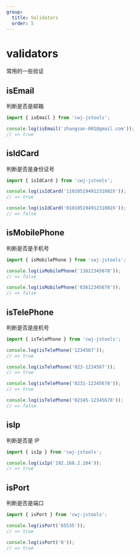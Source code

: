 ```yaml
---
group:
  title: Validators
  order: 5
---
```


# validators

常用的一些验证

## isEmail

判断是否是邮箱

```jsx | pure
import { isEmail } from 'cwj-jstools';

console.log(isEmail('zhangsan-001@gmail.com'));
// => true
```

## isIdCard

判断是否是身份证号

```jsx | pure
import { isIdCard } from 'cwj-jstools';

console.log(isIdCard('11010519491231002X'));
// => true

console.log(isIdCard('01010519491231002X'));
// => false
```

## isMobilePhone

判断是否是手机号

```jsx | pure
import { isMobilePhone } from 'cwj-jstools';

console.log(isMobilePhone('13612345678'));
// => false

console.log(isMobilePhone('03612345678'));
// => false
```

## isTelePhone

判断是否是座机号

```jsx | pure
import { isTelePhone } from 'cwj-jstools';

console.log(isTelePhone('1234567'));
// => true

console.log(isTelePhone('023-1234567'));
// => true

console.log(isTelePhone('0231-12345678'));
// => true

console.log(isTelePhone('02345-12345678'));
// => false
```

## isIp

判断是否是 IP

```jsx | pure
import { isIp } from 'cwj-jstools';

console.log(isIp('192.168.2.104'));
// => true
```

## isPort

判断是否是端口

```jsx | pure
import { isPort } from 'cwj-jstools';

console.log(isPort('65535'));
// => true

console.log(isPort('0'));
// => true
```
